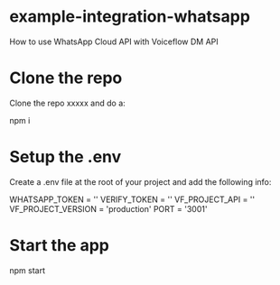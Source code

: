 # example-integration-whatsapp
How to use WhatsApp Cloud API with Voiceflow DM API

# Clone the repo
Clone the repo xxxxx and do a:

npm i


# Setup the .env
Create a .env file at the root of your project and add the following info:

WHATSAPP_TOKEN = ''
VERIFY_TOKEN = ''
VF_PROJECT_API = ''
VF_PROJECT_VERSION = 'production'
PORT = '3001'


# Start the app

npm start
